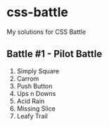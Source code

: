 # css-battle
My solutions for CSS Battle

## Battle #1 - Pilot Battle
1. Simply Square
2. Carrom
3. Push Button
4. Ups n Downs
5. Acid Rain
6. Missing Slice
7. Leafy Trail